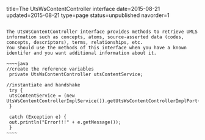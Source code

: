 title=The UtsWsContentController interface
date=2015-08-21
updated=2015-08-21
type=page
status=unpublished
navorder=1
~~~~~~

The UtsWsContentController interface provides methods to retrieve UMLS information such as concepts, atoms, source-asserted data (codes, concepts, descriptors), terms, relationships, etc.
You should use the methods of this interface when you have a known identifer and you want additional information about it.

~~~~java
//create the reference variables
 private UtsWsContentController utsContentService;

//instantiate and handshake
 try {
 utsContentService = (new UtsWsContentControllerImplService()).getUtsWsContentControllerImplPort();
 }

 catch (Exception e) {
 out.println("Error!!!" + e.getMessage());
 }
~~~~
